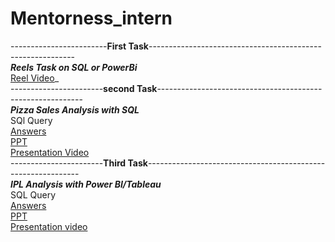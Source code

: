 # Mentorness_intern

------------------------**First Task**-----------------------------------------------------------
<br>
**_Reels Task on SQL or PowerBi_**
<br>
[Reel Video](https://drive.google.com/file/d/17OCzfBkpY_5UULNZjkb1zwMghL-RyTRF/view?usp=sharing)_
<br>
-----------------------**second Task**-----------------------------------------------------------
<br>
**_Pizza Sales Analysis with SQL_**
<br>
SQl Query
<br>
[Answers](https://drive.google.com/file/d/1qsqawLlnql2mrWgO40tEHA_2kySS8pRm/view?usp=sharing)
<br>
[PPT](https://docs.google.com/presentation/d/1bgp0KEST6zO3QX0RfgglQbopCqclvVyP/edit?usp=sharing&ouid=103174883143673630439&rtpof=true&sd=true)
<br>
[Presentation Video](https://drive.google.com/file/d/1Z92wEOSisSkgIkvNzYOqlfXesHmP2FGL/view?usp=sharing)
<br>
-----------------------**Third Task**-------------------------------------------------------------
<br>
**_IPL Analysis with Power BI/Tableau_**
<br>
SQL Query 
<br>
[Answers](https://drive.google.com/file/d/1KGXNTb8XhdlXi__hFDKYEIvUp_7YJTqA/view?usp=sharing)
<br>
[PPT](https://drive.google.com/file/d/1YiPvnvEFGu6IyIlbNVC5s28qQGO3kHnD/view?usp=sharing)
<br>
[Presentation video](https://drive.google.com/file/d/1YiPvnvEFGu6IyIlbNVC5s28qQGO3kHnD/view?usp=sharing)
